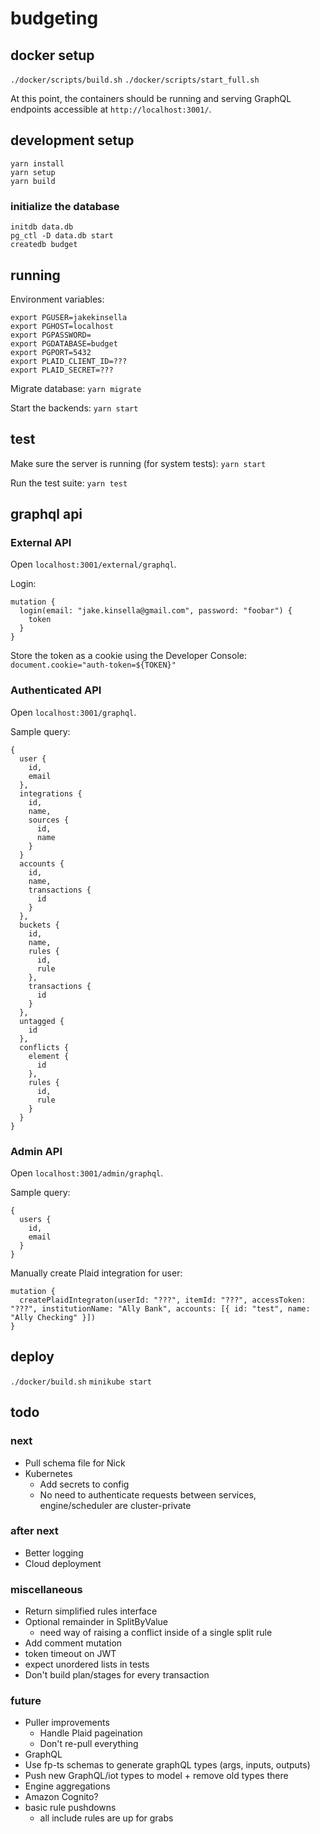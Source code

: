 # budgeting

## docker setup
`./docker/scripts/build.sh`
`./docker/scripts/start_full.sh`

At this point, the containers should be running and serving GraphQL endpoints accessible at `http://localhost:3001/`.  

## development setup
`yarn install`  
`yarn setup`  
`yarn build`  

### initialize the database
`initdb data.db`  
`pg_ctl -D data.db start`  
`createdb budget`  

## running

Environment variables:
```
export PGUSER=jakekinsella
export PGHOST=localhost
export PGPASSWORD=
export PGDATABASE=budget
export PGPORT=5432
export PLAID_CLIENT_ID=???
export PLAID_SECRET=???
```

Migrate database:
`yarn migrate`

Start the backends:
`yarn start`

## test
Make sure the server is running (for system tests):
`yarn start`

Run the test suite:
`yarn test`

## graphql api
### External API
Open `localhost:3001/external/graphql`.

Login:
```
mutation {
  login(email: "jake.kinsella@gmail.com", password: "foobar") {
    token
  }
}
```

Store the token as a cookie using the Developer Console:
`document.cookie="auth-token=${TOKEN}"`

### Authenticated API
Open `localhost:3001/graphql`.

Sample query:
```
{
  user {
    id,
    email
  },
  integrations {
    id,
    name,
    sources {
      id,
      name
    }
  }
  accounts {
    id,
    name,
    transactions {
      id
    }
  },
  buckets {
    id,
    name,
    rules {
      id,
      rule
    },
    transactions {
      id
    }
  },
  untagged {
    id
  },
  conflicts {
    element {
      id
    },
    rules {
      id,
      rule
    }
  }
}
```

### Admin API
Open `localhost:3001/admin/graphql`.

Sample query:
```
{
  users {
    id,
    email
  }
}
```

Manually create Plaid integration for user:
```
mutation {
  createPlaidIntegraton(userId: "???", itemId: "???", accessToken: "???", institutionName: "Ally Bank", accounts: [{ id: "test", name: "Ally Checking" }])
}
```

## deploy

`./docker/build.sh`
`minikube start`

## todo

### next
 - Pull schema file for Nick
 - Kubernetes
   - Add secrets to config
   - No need to authenticate requests between services, engine/scheduler are cluster-private

### after next
 - Better logging
 - Cloud deployment

### miscellaneous
 - Return simplified rules interface
 - Optional remainder in SplitByValue
   - need way of raising a conflict inside of a single split rule
 - Add comment mutation
 - token timeout on JWT
 - expect unordered lists in tests
 - Don't build plan/stages for every transaction

### future
  - Puller improvements
    - Handle Plaid pageination
    - Don't re-pull everything
  - GraphQL
   - Use fp-ts schemas to generate graphQL types (args, inputs, outputs)
   - Push new GraphQL/iot types to model + remove old types there
 - Engine aggregations
 - Amazon Cognito?
 - basic rule pushdowns
   - all include rules are up for grabs
